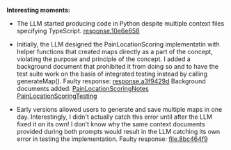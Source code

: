 
**Interesting moments:**
- The LLM started producing code in Python despite multiple context files specifying TypeScript.
[response.10e6e658](../context/design/concepts/PainLocationScoring/implementation.md/steps/response.10e6e658.md)

- Initially, the LLM designed the PainLocationScoring implementatin with helper functions that created maps directly as a part of the concept, violating the purpose and principle of the concept. I added a background document that prohibited it from doing so and to have the test suite work on the basis of integrated testing instead by calling generateMap().
Faulty response: [response.a3f9429d](../context/design/concepts/PainLocationScoring/implementation.md/steps/response.a3f9429d.md)
Background documents added: 
	[PainLocationScoringNotes](background/PainLocationScoringNotes.md)
	[PainLocationScoringTesting](background/PainLocationScoringTesting.md)

- Early versions allowed users to generate and save multiple maps in one day. Interestingly, I didn't actually catch this error until after the LLM fixed it on its own! I don't know why the same context documents provided during both prompts would result in the LLM catching its own error in testing the implementation.
Faulty response: [file.8bc464f9](../context/design/concepts/BodyMapGeneration/testing.md/steps/file.8bc464f9.md)



